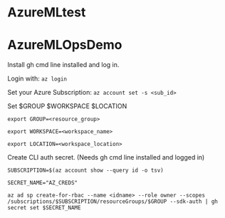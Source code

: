 # AzureMLtest

# AzureMLOpsDemo

Install gh cmd line installed and log in.

Login with: `az login` 

Set your Azure Subscription: `az account set -s <sub_id>`

Set $GROUP $WORKSPACE $LOCATION

```
export GROUP=<resource_group>

export WORKSPACE=<workspace_name>

export LOCATION=<workspace_location>

```

Create CLI auth secret. (Needs gh cmd line installed and logged in)
```
SUBSCRIPTION=$(az account show --query id -o tsv)

SECRET_NAME="AZ_CREDS"

az ad sp create-for-rbac --name <idname> --role owner --scopes /subscriptions/$SUBSCRIPTION/resourceGroups/$GROUP --sdk-auth | gh secret set $SECRET_NAME

```



